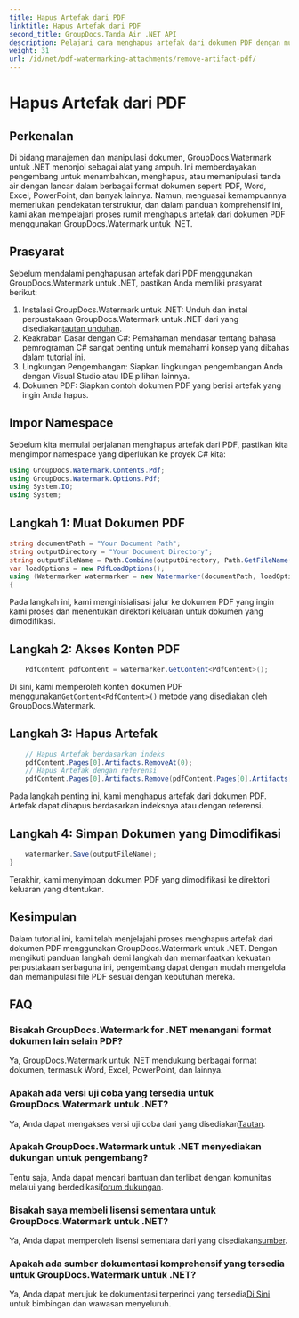 ```yaml
---
title: Hapus Artefak dari PDF
linktitle: Hapus Artefak dari PDF
second_title: GroupDocs.Tanda Air .NET API
description: Pelajari cara menghapus artefak dari dokumen PDF dengan mudah menggunakan GroupDocs.Watermark untuk .NET. Kuasai prosesnya langkah demi langkah dengan tutorial komprehensif kami.
weight: 31
url: /id/net/pdf-watermarking-attachments/remove-artifact-pdf/
---
```


# Hapus Artefak dari PDF

## Perkenalan
Di bidang manajemen dan manipulasi dokumen, GroupDocs.Watermark untuk .NET menonjol sebagai alat yang ampuh. Ini memberdayakan pengembang untuk menambahkan, menghapus, atau memanipulasi tanda air dengan lancar dalam berbagai format dokumen seperti PDF, Word, Excel, PowerPoint, dan banyak lainnya. Namun, menguasai kemampuannya memerlukan pendekatan terstruktur, dan dalam panduan komprehensif ini, kami akan mempelajari proses rumit menghapus artefak dari dokumen PDF menggunakan GroupDocs.Watermark untuk .NET.
## Prasyarat
Sebelum mendalami penghapusan artefak dari PDF menggunakan GroupDocs.Watermark untuk .NET, pastikan Anda memiliki prasyarat berikut:
1. Instalasi GroupDocs.Watermark untuk .NET: Unduh dan instal perpustakaan GroupDocs.Watermark untuk .NET dari yang disediakan[tautan unduhan](https://releases.groupdocs.com/Watermark/net/).
2. Keakraban Dasar dengan C#: Pemahaman mendasar tentang bahasa pemrograman C# sangat penting untuk memahami konsep yang dibahas dalam tutorial ini.
3. Lingkungan Pengembangan: Siapkan lingkungan pengembangan Anda dengan Visual Studio atau IDE pilihan lainnya.
4. Dokumen PDF: Siapkan contoh dokumen PDF yang berisi artefak yang ingin Anda hapus.

## Impor Namespace
Sebelum kita memulai perjalanan menghapus artefak dari PDF, pastikan kita mengimpor namespace yang diperlukan ke proyek C# kita:
```csharp
using GroupDocs.Watermark.Contents.Pdf;
using GroupDocs.Watermark.Options.Pdf;
using System.IO;
using System;
```
## Langkah 1: Muat Dokumen PDF
```csharp
string documentPath = "Your Document Path";
string outputDirectory = "Your Document Directory";
string outputFileName = Path.Combine(outputDirectory, Path.GetFileName(documentPath));
var loadOptions = new PdfLoadOptions();
using (Watermarker watermarker = new Watermarker(documentPath, loadOptions))
{
```
Pada langkah ini, kami menginisialisasi jalur ke dokumen PDF yang ingin kami proses dan menentukan direktori keluaran untuk dokumen yang dimodifikasi.
## Langkah 2: Akses Konten PDF
```csharp
    PdfContent pdfContent = watermarker.GetContent<PdfContent>();
```
 Di sini, kami memperoleh konten dokumen PDF menggunakan`GetContent<PdfContent>()` metode yang disediakan oleh GroupDocs.Watermark.
## Langkah 3: Hapus Artefak
```csharp
    // Hapus Artefak berdasarkan indeks
    pdfContent.Pages[0].Artifacts.RemoveAt(0);
    // Hapus Artefak dengan referensi
    pdfContent.Pages[0].Artifacts.Remove(pdfContent.Pages[0].Artifacts[0]);
```
Pada langkah penting ini, kami menghapus artefak dari dokumen PDF. Artefak dapat dihapus berdasarkan indeksnya atau dengan referensi.
## Langkah 4: Simpan Dokumen yang Dimodifikasi
```csharp
    watermarker.Save(outputFileName);
}
```
Terakhir, kami menyimpan dokumen PDF yang dimodifikasi ke direktori keluaran yang ditentukan.

## Kesimpulan
Dalam tutorial ini, kami telah menjelajahi proses menghapus artefak dari dokumen PDF menggunakan GroupDocs.Watermark untuk .NET. Dengan mengikuti panduan langkah demi langkah dan memanfaatkan kekuatan perpustakaan serbaguna ini, pengembang dapat dengan mudah mengelola dan memanipulasi file PDF sesuai dengan kebutuhan mereka.
## FAQ
### Bisakah GroupDocs.Watermark for .NET menangani format dokumen lain selain PDF?
Ya, GroupDocs.Watermark untuk .NET mendukung berbagai format dokumen, termasuk Word, Excel, PowerPoint, dan lainnya.
### Apakah ada versi uji coba yang tersedia untuk GroupDocs.Watermark untuk .NET?
 Ya, Anda dapat mengakses versi uji coba dari yang disediakan[Tautan](https://releases.groupdocs.com/).
### Apakah GroupDocs.Watermark untuk .NET menyediakan dukungan untuk pengembang?
 Tentu saja, Anda dapat mencari bantuan dan terlibat dengan komunitas melalui yang berdedikasi[forum dukungan](https://forum.groupdocs.com/c/watermark/19).
### Bisakah saya membeli lisensi sementara untuk GroupDocs.Watermark untuk .NET?
 Ya, Anda dapat memperoleh lisensi sementara dari yang disediakan[sumber](https://purchase.groupdocs.com/temporary-license/).
### Apakah ada sumber dokumentasi komprehensif yang tersedia untuk GroupDocs.Watermark untuk .NET?
 Ya, Anda dapat merujuk ke dokumentasi terperinci yang tersedia[Di Sini](https://tutorials.groupdocs.com/Watermark/net/) untuk bimbingan dan wawasan menyeluruh.